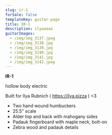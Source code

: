 ```yaml
---
slug: ir-1
forSale: false
templateKey: guitar-page
title: IR-1
description: ilyaaaaa
guitarImages:
  - /img/img_3137.jpeg
  - /img/img_3138.jpg
  - /img/img_3139.jpg
  - /img/img_3140.jpg
  - /img/img_3141.jpg
  - /img/img_3142.jpeg
---
```


**IR-1**

hollow body electric

Built for Ilya Rubnich ( https://ilya.pizza ) <3

- Two hand wound humbuckers
- 25.5" scale
- Alder top and back with mahogany sides
- Padauk fingerboard with maple neck, bolt-on
- Zebra wood and padauk details
